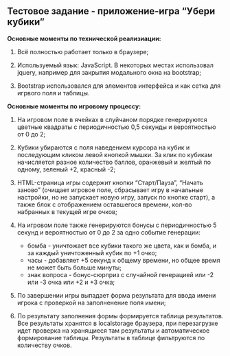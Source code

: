 <h2>Тестовое задание - приложение-игра “Убери кубики”</h2>

<b>Основные моменты по технической реализиации:</b>

1. Всё полностью работает только в браузере;

2. Используемый язык: JavaScript. В некоторых местах использовал jquery, например для закрытия модального окна на bootstrap;

3. Bootstrap использовался для элементов интерфейса и как сетка для игрвого поля и таблицы.


<b>Основные моменты по игровому процессу:</b>

1. На игровом поле в ячейках в слуйчаном порядке генерируются цветные квадраты с периодичностью 0,5 секунды и вероятностью от 0 до 2;

2. Кубики убираются с поля наведением курсора на кубик и последующим кликом левой кнопкой мышки. За клик по кубикам начисляется разное количество баллов, оранжевый и желтый по одному, зеленый +2, красный -2;

3. HTML-страница игры содержит кнопки “Старт/Пауза”, “Начать заново” (очищает игровое поле, сбрасывает игру в начальные настройки, но не запускает новую игру, запуск по кнопке старт), а также блок с отображением оставшегося времени, кол-во набранных в текущей игре очков;

4. На игровом поле также генерируются бонусы с периодичностью 5 секунд и вероятностью от 0 до 2 за одно событие генерации:
   - бомба - уничтожает все кубики такого же цвета, как и бомба, и за каждый уничтоженный кубик по +1 очко;
   - часы - добавляет +5 секунд к общему времени, но общее время не может быть больше минуты;
   - знак вопроса - бонус-сюрприз с случайной генерацией или -2 или -3 очка или +2 и +3 очка;
   
5. По завершении игры выпадает форма результата для ввода имени игрока с проверкой  на заполненение  поля имени;

6. По результату заполнения формы формируется таблица результатов. Все результаты хранятся в localstorage браузера, при перезагрузке идет проверка на хранящиеся там результаты и автоматическое формирование таблицы. Результаты в таблице фильтруются по количеству очков.
